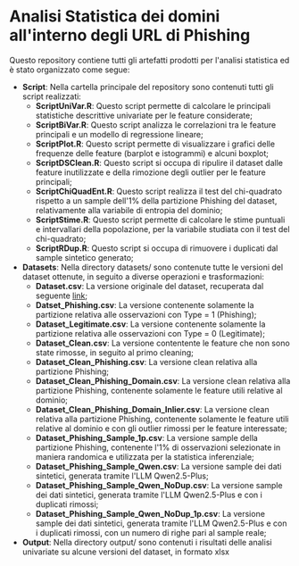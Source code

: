 # Analisi Statistica dei domini all'interno degli URL di Phishing
Questo repository contiene tutti gli artefatti prodotti per l'analisi statistica ed è stato organizzato come segue:
- **Script**: Nella cartella principale del repository sono contenuti tutti gli script realizzati:
    * **ScriptUniVar.R**: Questo script permette di calcolare le principali statistiche descrittive univariate per le feature considerate;
    * **ScriptBiVar.R**: Questo script analizza le correlazioni tra le feature principali e un modello di regressione lineare;
    * **ScriptPlot.R**: Questo script permette di visualizzare i grafici delle frequenze delle feature (barplot e istogrammi) e alcuni boxplot;
    * **ScriptDSClean.R**: Questo script si occupa di ripulire il dataset dalle feature inutilizzate e della rimozione degli outlier per le feature principali;
    * **ScriptChiQuadEnt.R**: Questo script realizza il test del chi-quadrato rispetto a un sample dell'1% della partizione Phishing del dataset, relativamente alla variabile di entropia del dominio;
    * **ScriptStime.R**: Questo script permette di calcolare le stime puntuali e intervallari della popolazione, per la variabile studiata con il test del chi-quadrato;
    * **ScriptRDup.R**: Questo script si occupa di rimuovere i duplicati dal sample sintetico generato;
- **Datasets**: Nella directory datasets/ sono contenute tutte le versioni del dataset ottenute, in seguito a diverse operazioni e trasformazioni:
    * **Dataset.csv**: La versione originale del dataset, recuperata dal seguente [link]([url](https://data.mendeley.com/datasets/6tm2d6sz7p/1));
    * **Datset_Phishing.csv**: La versione contenente solamente la partizione relativa alle osservazioni con Type = 1 (Phishing);
    * **Dataset_Legitimate.csv**: La versione contenente solamente la partizione relativa alle osservazioni con Type = 0 (Legitimate);
    * **Dataset_Clean.csv**: La versione contentente le feature che non sono state rimosse, in seguito al primo cleaning;
    * **Dataset_Clean_Phishing.csv**: La versione clean relativa alla partizione Phishing;
    * **Dataset_Clean_Phishing_Domain.csv**: La versione clean relativa alla partizione Phishing, contenente solamente le feature utili relative al dominio;
    * **Dataset_Clean_Phishing_Domain_Inlier.csv**: La versione clean relativa alla partizione Phishing, contenente solamente le feature utili relative al dominio e con gli outlier rimossi per le feature interessate;
    * **Dataset_Phishing_Sample_1p.csv**: La versione sample della partizione Phishing, contenente l'1% di osservazioni selezionate in maniera randomica e utilizzata per la statistica inferenziale;
    * **Dataset_Phishing_Sample_Qwen.csv**: La versione sample dei dati sintetici, generata tramite l'LLM Qwen2.5-Plus;
    * **Dataset_Phishing_Sample_Qwen_NoDup.csv**: La versione sample dei dati sintetici, generata tramite l'LLM Qwen2.5-Plus e con i duplicati rimossi;
    * **Dataset_Phishing_Sample_Qwen_NoDup_1p.csv**: La versione sample dei dati sintetici, generata tramite l'LLM Qwen2.5-Plus e con i duplicati rimossi, con un numero di righe pari al sample reale;
- **Output**: Nella directory output/ sono contenuti i risultati delle analisi univariate su alcune versioni del dataset, in formato xlsx
